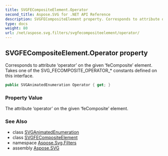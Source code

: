 ```yaml
---
title: SVGFECompositeElement.Operator
second_title: Aspose.SVG for .NET API Reference
description: SVGFECompositeElement property. Corresponds to attribute operator on the given feComposite element. Takes one of the SVG_FECOMPOSITE_OPERATOR_ constants defined on this interface
type: docs
weight: 80
url: /net/aspose.svg.filters/svgfecompositeelement/operator/
---
```

## SVGFECompositeElement.Operator property

Corresponds to attribute ‘operator’ on the given ‘feComposite’ element. Takes one of the SVG_FECOMPOSITE_OPERATOR_* constants defined on this interface.

```csharp
public SVGAnimatedEnumeration Operator { get; }
```

### Property Value

The attribute ‘operator’ on the given ‘feComposite’ element.

### See Also

* class [SVGAnimatedEnumeration](../../../aspose.svg.datatypes/svganimatedenumeration/)
* class [SVGFECompositeElement](../)
* namespace [Aspose.Svg.Filters](../../svgfecompositeelement/)
* assembly [Aspose.SVG](../../../)
